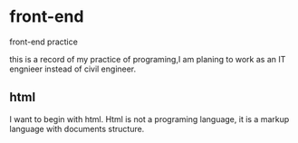 # front-end
front-end practice

this is a record of my practice of programing,I am planing to work as an IT engnieer instead of civil engineer.
## html
I want to begin with html. Html is not a programing language, it is a markup language with documents structure.
